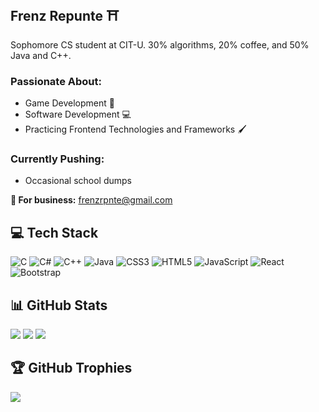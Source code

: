 ## Frenz Repunte ⛩

Sophomore CS student at CIT-U. 30% algorithms, 20% coffee, and 50% Java and C++.

### Passionate About:
- Game Development 👾
- Software Development 💻
- Practicing Frontend Technologies and Frameworks 🖌

### Currently Pushing:
- Occasional school dumps 

**📧 For business:** frenzrpnte@gmail.com

## 💻 Tech Stack
![C](https://img.shields.io/badge/c-%2300599C.svg?style=for-the-badge&logo=c&logoColor=white) 
![C#](https://img.shields.io/badge/c%23-%23239120.svg?style=for-the-badge&logo=csharp&logoColor=white)
![C++](https://img.shields.io/badge/c++-%2300599C.svg?style=for-the-badge&logo=c%2B%2B&logoColor=white)
![Java](https://img.shields.io/badge/java-%23ED8B00.svg?style=for-the-badge&logo=openjdk&logoColor=white)
![CSS3](https://img.shields.io/badge/css3-%231572B6.svg?style=for-the-badge&logo=css3&logoColor=white) 
![HTML5](https://img.shields.io/badge/html5-%23E34F26.svg?style=for-the-badge&logo=html5&logoColor=white) 
![JavaScript](https://img.shields.io/badge/javascript-%23323330.svg?style=for-the-badge&logo=javascript&logoColor=%23F7DF1E) 
![React](https://img.shields.io/badge/react-%2320232a.svg?style=for-the-badge&logo=react&logoColor=%2361DAFB) 
![Bootstrap](https://img.shields.io/badge/bootstrap-%238511FA.svg?style=for-the-badge&logo=bootstrap&logoColor=white)

## 📊 GitHub Stats
![](https://github-readme-stats.vercel.app/api?username=ChimaRyder&theme=tokyonight&hide_border=false&include_all_commits=false&count_private=true)
![](https://github-readme-stats.vercel.app/api/top-langs/?username=ChimaRyder&theme=tokyonight&hide_border=false&include_all_commits=false&count_private=true&layout=compact)
![](https://github-readme-streak-stats.herokuapp.com/?user=ChimaRyder&theme=tokyonight&hide_border=false)

## 🏆 GitHub Trophies
![](https://github-profile-trophy.vercel.app/?username=ChimaRyder&theme=tokyonight&no-frame=false&no-bg=true&margin-w=4)

<!-- Proudly created with GPRM ( https://gprm.itsvg.in ) -->
